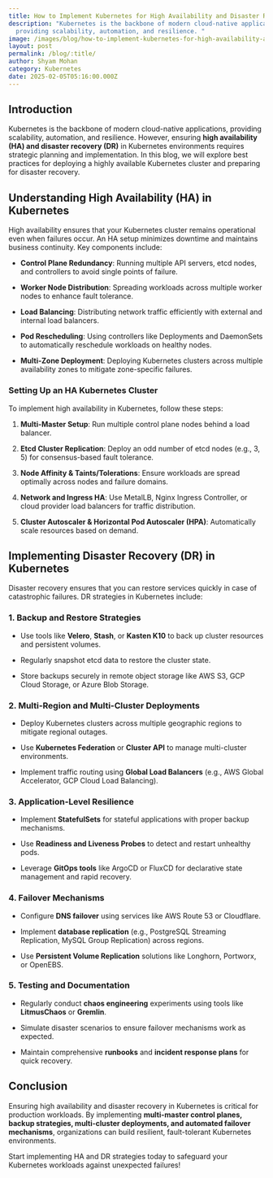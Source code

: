 ```yaml
---
title: How to Implement Kubernetes for High Availability and Disaster Recovery
description: "Kubernetes is the backbone of modern cloud-native applications,
  providing scalability, automation, and resilience. "
image: /images/blog/how-to-implement-kubernetes-for-high-availability-and-disaster-recovery.webp
layout: post
permalink: /blog/:title/
author: Shyam Mohan
category: Kubernetes
date: 2025-02-05T05:16:00.000Z
---
```

## Introduction

Kubernetes is the backbone of modern cloud-native applications, providing scalability, automation, and resilience. However, ensuring **high availability (HA) and disaster recovery (DR)** in Kubernetes environments requires strategic planning and implementation. In this blog, we will explore best practices for deploying a highly available Kubernetes cluster and preparing for disaster recovery.

## Understanding High Availability (HA) in Kubernetes

High availability ensures that your Kubernetes cluster remains operational even when failures occur. An HA setup minimizes downtime and maintains business continuity. Key components include:

-   **Control Plane Redundancy**: Running multiple API servers, etcd nodes, and controllers to avoid single points of failure.
    
-   **Worker Node Distribution**: Spreading workloads across multiple worker nodes to enhance fault tolerance.
    
-   **Load Balancing**: Distributing network traffic efficiently with external and internal load balancers.
    
-   **Pod Rescheduling**: Using controllers like Deployments and DaemonSets to automatically reschedule workloads on healthy nodes.
    
-   **Multi-Zone Deployment**: Deploying Kubernetes clusters across multiple availability zones to mitigate zone-specific failures.
    

### Setting Up an HA Kubernetes Cluster

To implement high availability in Kubernetes, follow these steps:

1.  **Multi-Master Setup**: Run multiple control plane nodes behind a load balancer.
    
2.  **Etcd Cluster Replication**: Deploy an odd number of etcd nodes (e.g., 3, 5) for consensus-based fault tolerance.
    
3.  **Node Affinity & Taints/Tolerations**: Ensure workloads are spread optimally across nodes and failure domains.
    
4.  **Network and Ingress HA**: Use MetalLB, Nginx Ingress Controller, or cloud provider load balancers for traffic distribution.
    
5.  **Cluster Autoscaler & Horizontal Pod Autoscaler (HPA)**: Automatically scale resources based on demand.
    

## Implementing Disaster Recovery (DR) in Kubernetes

Disaster recovery ensures that you can restore services quickly in case of catastrophic failures. DR strategies in Kubernetes include:

### 1. **Backup and Restore Strategies**

-   Use tools like **Velero**, **Stash**, or **Kasten K10** to back up cluster resources and persistent volumes.
    
-   Regularly snapshot etcd data to restore the cluster state.
    
-   Store backups securely in remote object storage like AWS S3, GCP Cloud Storage, or Azure Blob Storage.
    

### 2. **Multi-Region and Multi-Cluster Deployments**

-   Deploy Kubernetes clusters across multiple geographic regions to mitigate regional outages.
    
-   Use **Kubernetes Federation** or **Cluster API** to manage multi-cluster environments.
    
-   Implement traffic routing using **Global Load Balancers** (e.g., AWS Global Accelerator, GCP Cloud Load Balancing).
    

### 3. **Application-Level Resilience**

-   Implement **StatefulSets** for stateful applications with proper backup mechanisms.
    
-   Use **Readiness and Liveness Probes** to detect and restart unhealthy pods.
    
-   Leverage **GitOps tools** like ArgoCD or FluxCD for declarative state management and rapid recovery.
    

### 4. **Failover Mechanisms**

-   Configure **DNS failover** using services like AWS Route 53 or Cloudflare.
    
-   Implement **database replication** (e.g., PostgreSQL Streaming Replication, MySQL Group Replication) across regions.
    
-   Use **Persistent Volume Replication** solutions like Longhorn, Portworx, or OpenEBS.
    

### 5. **Testing and Documentation**

-   Regularly conduct **chaos engineering** experiments using tools like **LitmusChaos** or **Gremlin**.
    
-   Simulate disaster scenarios to ensure failover mechanisms work as expected.
    
-   Maintain comprehensive **runbooks** and **incident response plans** for quick recovery.
    

## Conclusion

Ensuring high availability and disaster recovery in Kubernetes is critical for production workloads. By implementing **multi-master control planes, backup strategies, multi-cluster deployments, and automated failover mechanisms**, organizations can build resilient, fault-tolerant Kubernetes environments.

Start implementing HA and DR strategies today to safeguard your Kubernetes workloads against unexpected failures!
